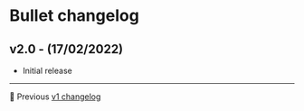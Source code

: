 # Bullet changelog

## v2.0 - (17/02/2022)
- Initial release

---

📜 Previous [v1 changelog](https://github.com/openxthinking/changelogs/blob/master/bullet/v1.md)
